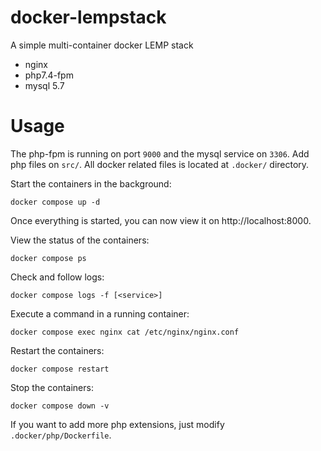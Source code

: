 # docker-lempstack
A simple multi-container docker LEMP stack
- nginx
- php7.4-fpm
- mysql 5.7



# Usage

The php-fpm is running on port `9000` and the mysql service on `3306`.
Add php files on `src/`. All docker related files is located at `.docker/` directory.

Start the containers in the background:
```
docker compose up -d 
```
Once everything is started, you can now view it on http://localhost:8000. 


View the status of the containers:
```
docker compose ps
```

Check and follow logs:
```
docker compose logs -f [<service>]
```

Execute a command in a running container:
```
docker compose exec nginx cat /etc/nginx/nginx.conf
```

Restart the containers:
```
docker compose restart
```

Stop the containers:
```
docker compose down -v
```

If you want to add more php extensions, just modify `.docker/php/Dockerfile`.




